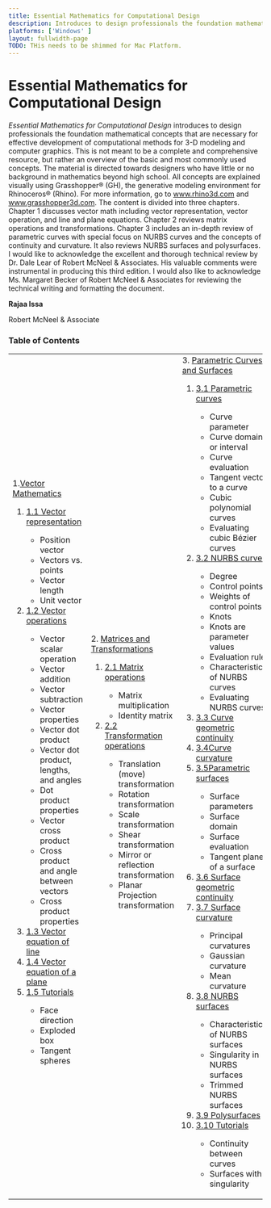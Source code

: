 ```yaml
---
title: Essential Mathematics for Computational Design
description: Introduces to design professionals the foundation mathematical concepts for effective development of computational 3-D models.
platforms: ['Windows' ]
layout: fullwidth-page
TODO: THis needs to be shimmed for Mac Platform.
---
```


# Essential Mathematics for Computational Design

*Essential Mathematics for Computational Design* introduces to design professionals the foundation mathematical concepts that are necessary for effective development of computational methods for 3-D modeling and computer graphics. This is not meant to be a complete and comprehensive resource, but rather an overview of the basic and most commonly used concepts. The material is directed towards designers who have little or no background in mathematics beyond high school. All concepts are explained visually using Grasshopper® (GH), the generative modeling environment for Rhinoceros® (Rhino). For more information, go to www.rhino3d.com and www.grasshopper3d.com.  The content is divided into three chapters. Chapter 1 discusses vector math including vector representation, vector operation, and line and plane equations. Chapter 2 reviews matrix operations and transformations. Chapter 3 includes an in-depth review of parametric curves with special focus on NURBS curves and the concepts of continuity and curvature.  It also reviews NURBS surfaces and polysurfaces. I would like to acknowledge the excellent and thorough technical review by Dr. Dale Lear of Robert McNeel & Associates. His valuable comments were instrumental in producing this third edition. I would also like to acknowledge Ms. Margaret Becker of Robert McNeel & Associates for reviewing the technical writing and formatting the document. 

**Rajaa Issa** 

Robert McNeel & Associate

### Table of Contents

<table id="math_table">  
<tbody>  
<tr>  
<td width="30%">  
  1.<a href="{{ site.baseurl }}/guides/general/essential_math/vector-mathematics/">Vector Mathematics</a>  
    <ol><li><a href="{{ site.baseurl }}/guides/general/essential_math/vector-mathematics/#11-vector-representation">1.1 Vector representation</a></li>   
        <ul> <li>Position vector</li>  
        <li>Vectors vs. points</li>  
        <li>Vector length</li>  
        <li>Unit vector</li></ul>   
    <li><a href="{{ site.baseurl }}/guides/general/essential_math/vector-mathematics/#12-vector-operations">1.2 Vector operations</a></li>   
        <ul><li>Vector scalar operation</li>  
      	<li>Vector addition</li>   
        <li>Vector subtraction</li>  
        <li>Vector properties</li>
        <li>Vector dot product</li>  
        <li>Vector dot product, lengths, and angles</li>   
        <li>Dot product properties</li>   
        <li>Vector cross product</li>  
        <li>Cross product and angle between vectors</li>   
        <li>Cross product properties</li></ul>  
   <li><a href="{{ site.baseurl }}/guides/general/essential_math/vector-mathematics/#13-vector-equation-of-line">1.3 Vector equation of line</a></li>
   <li><a href="{{ site.baseurl }}/guides/general/essential_math/vector-mathematics/#14-vector-equation-of-a-plane">1.4 Vector equation of a plane</a></li>  
   <li><a href="{{ site.baseurl }}/guides/general/essential_math/vector-mathematics/#15-tutorials">1.5 Tutorials</a></li>  
      <ul><li>Face direction</li>  
        <li>Exploded box</li>
        <li>Tangent spheres</li></ul>  
	</ol>
</td>
<td width="30%">
   2. <a href="{{ site.baseurl }}/guides/general/essential_math/matrices-transformations/">Matrices and Transformations</a>
    <ol><li><a href="{{ site.baseurl }}/guides/general/essential_math/matrices-transformations/#21-matrix-operations">2.1 Matrix operations</a></li> 
        <ul><li>Matrix multiplication</li>  
            <li>Identity matrix</li></ul> 
    <li><a href="{{ site.baseurl }}/guides/general/essential_math/matrices-transformations/#22-transformation-operations">2.2 Transformation operations</a></li> 
        <ul><li>Translation (move) transformation </li>  
            <li>Rotation transformation</li>   
            <li>Scale transformation</li>   
            <li>Shear transformation</li>   
            <li>Mirror or reflection transformation</li>   
            <li>Planar Projection transformation</li></ul>
    </ol>			
</td>
<td>
   3. <a href="{{ site.baseurl }}/guides/general/essential_math/parametric-curves-surfaces/">Parametric Curves and Surfaces</a>
    <ol><li><a href="{{ site.baseurl }}/guides/general/essential_math/parametric-curves-surfaces/#31-parametric-curves">3.1 Parametric curves</a></li>    
        <ul><li>Curve parameter</li>    
            <li>Curve domain or interval</li>    
            <li>Curve evaluation</li>    
            <li>Tangent vector to a curve</li>    
            <li>Cubic polynomial curves</li>    
            <li>Evaluating cubic Bézier curves</li></ul>    
    <li><a href="{{ site.baseurl }}/guides/general/essential_math/parametric-curves-surfaces/#32-nurbs-curves">3.2 NURBS curves</a></li> 
        <ul><li>Degree</li>  
            <li>Control points</li>  
            <li>Weights of control points</li>  
            <li>Knots</li>  
            <li>Knots are parameter values</li>  
            <li>Evaluation rule</li>  
            <li>Characteristics of NURBS curves</li>  
            <li>Evaluating NURBS curves</li></ul>  
    <li><a href="{{ site.baseurl }}/guides/general/essential_math/parametric-curves-surfaces/#33-curve-geometric-continuity">3.3 Curve geometric continuity</a></li>   
    <li><a href="{{ site.baseurl }}/guides/general/essential_math/parametric-curves-surfaces/#34-curve-curvature">3.4Curve curvature</a></li>   
    <li><a href="{{ site.baseurl }}/guides/general/essential_math/parametric-curves-surfaces/#35-parametric-surfaces">3.5Parametric surfaces</a></li>   
        <ul><li>Surface parameters</li>   
            <li>Surface domain</li>   
            <li>Surface evaluation</li>   
            <li>Tangent plane of a surface</li></ul>  
    <li><a href="{{ site.baseurl }}/guides/general/essential_math/parametric-curves-surfaces/#36-surface-geometric-continuity">3.6 Surface geometric continuity</a></li>     
    <li><a href="{{ site.baseurl }}/guides/general/essential_math/parametric-curves-surfaces/#37-surface-curvature">3.7 Surface curvature</a></li>     
        <ul><li>Principal curvatures</li>   
            <li>Gaussian curvature</li>   
            <li>Mean curvature</li></ul>   
    <li><a href="{{ site.baseurl }}/guides/general/essential_math/parametric-curves-surfaces/#38-nurbs-surfaces">3.8 NURBS surfaces</a></li>     
        <ul><li>Characteristics of NURBS surfaces</li>   
            <li>Singularity in NURBS surfaces</li>   
            <li>Trimmed NURBS surfaces</li></ul>   
    <li><a href="{{ site.baseurl }}/guides/general/essential_math/parametric-curves-surfaces/#39-polysurfaces">3.9 Polysurfaces</a></li>     
    <li><a href="{{ site.baseurl }}/guides/general/essential_math/parametric-curves-surfaces/#310-tutorials">3.10 Tutorials</a></li>     
        <ul><li>Continuity between curves</li>   
            <li>Surfaces with singularity</li></ul>
    </ol>			
</td>
</tr>
</tbody>
</table>
